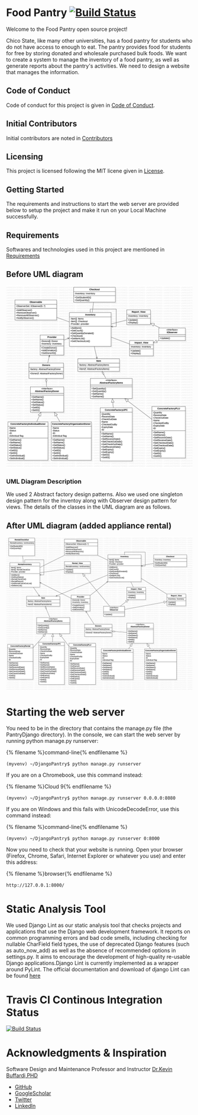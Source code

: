 # Food Pantry [![Build Status](https://travis-ci.org/ChicoState/PantryDjango.svg?branch=master)](https://travis-ci.org/ChicoState/PantryDjango)

Welcome to the Food Pantry open source project!

Chico State, like many other universities, has a food pantry for students who do not have access to enough to eat. The pantry provides food for students for free by storing donated and wholesale purchased bulk foods. We want to create a system to manage the inventory of a food pantry, as well as generate reports about the pantry's activities. We need to design a website that manages the information.

## Code of Conduct

Code of conduct for this project is given in 
[Code of Conduct](Code_of_Conduct.md).

## Initial Contributors

Initial contributors are noted in [Contributors](Contributors.md)

## Licensing

This project is licensed following the MIT licene given in
[License](LICENSE).

## Getting Started

The requirements and instructions to start the web server are provided below to setup the project and make it run on your Local Machine successfully.

## Requirements

Softwares and technologies used in this project are mentioned in [Requirements](requirements.txt)

## Before UML diagram

![before UML diagram ](before.png "Before UML Diagram")

### UML Diagram Description

We used 2 Abstract factory design patterns. Also we used one singleton design pattern for the inventoy along with Observer design pattern for views. The details of the classes in the UML diagram are as follows.

## After UML diagram (added appliance rental)


![after UML diagram ](after.png "After UML Diagram")



# Starting the web server


You need to be in the directory that contains the manage.py file (the PantryDjango directory). In the console, we can start the web server by running python manage.py runserver: 


{% filename %}command-line{% endfilename %}
```
(myvenv) ~/DjangoPantry$ python manage.py runserver
```

If you are on a Chromebook, use this command instead:

{% filename %}Cloud 9{% endfilename %}
```
(myvenv) ~/DjangoPantry$ python manage.py runserver 0.0.0.0:8080
```

If you are on Windows and this fails with UnicodeDecodeError, use this command instead:

{% filename %}command-line{% endfilename %}
```
(myvenv) ~/DjangoPantry$ python manage.py runserver 0:8000
```

Now you need to check that your website is running. Open your browser (Firefox, Chrome, Safari, Internet Explorer or whatever you use) and enter this address:

{% filename %}browser{% endfilename %}
```
http://127.0.0.1:8000/
```

# Static Analysis Tool

We used Django Lint as our static analysis tool that checks projects and applications that use the Django web development framework.
It reports on common programming errors and bad code smells, including checking for nullable CharField field types, the use of deprecated Django features (such as auto_now_add) as well as the absence of recommended options in settings.py. It aims to encourage the development of high-quality re-usable Django applications.Django Lint is currently implemented as a wrapper around PyLint.
The official documentation and download of django Lint can be found [here](https://pypi.org/project/django-lint/)

# Travis CI Continous Integration Status 

[![Build Status](https://travis-ci.org/ChicoState/PantryDjango.svg?branch=master)](https://travis-ci.org/ChicoState/PantryDjango)

# Acknowledgments & Inspiration

Software Design and Maintenance Professor and Instructor [Dr.Kevin Buffardi,PHD](https://www.csuchico.edu/csci/people/faculty/buffardi-kevin.shtml)

* [GitHub](https://github.com/kbuffardi)
* [GoogleScholar](https://scholar.google.com/citations?user=KmIt5HIAAAAJ&hl=en)
* [Twitter](https://twitter.com/drkevinbuffardi?lang=en)
* [LinkedIn](https://www.linkedin.com/in/kevin-buffardi-5a84351/)
